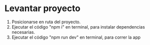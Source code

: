 # Levantar proyecto
1. Posicionarse en ruta del proyecto.
2. Ejecutar el código "npm i" en terminal, para instalar dependencias necesarias.
2. Ejecutar el código "npm run dev" en terminal, para correr la app
